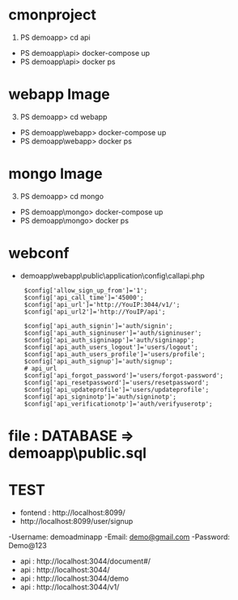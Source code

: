 # cmonproject

1. PS demoapp> cd api    
 - PS demoapp\api> docker-compose up
 - PS demoapp\api> docker ps


# webapp Image
3. PS demoapp> cd webapp    
 - PS demoapp\webapp> docker-compose up
 - PS demoapp\webapp> docker ps


# mongo Image
3. PS demoapp> cd mongo    
 - PS demoapp\mongo> docker-compose up
 - PS demoapp\mongo> docker ps
 

# webconf
 - demoapp\webapp\public\application\config\callapi.php
 
        $config['allow_sign_up_from']='1';
        $config['api_call_time']='45000';  
        $config['api_url']='http://YouIP:3044/v1/';
        $config['api_url2']='http://YouIP/api';

        $config['api_auth_signin']='auth/signin';
        $config['api_auth_signinuser']='auth/signinuser';
        $config['api_auth_signinapp']='auth/signinapp';
        $config['api_auth_users_logout']='users/logout';
        $config['api_auth_users_profile']='users/profile';
        $config['api_auth_signup']='auth/signup';
        # api_url
        $config['api_forgot_password']='users/forgot-password';
        $config['api_resetpassword']='users/resetpassword';
        $config['api_updateprofile']='users/updateprofile';
        $config['api_signinotp']='auth/signinotp';
        $config['api_verificationotp']='auth/verifyuserotp';


# file   : DATABASE  => demoapp\public.sql

# TEST 

- fontend : http://localhost:8099/
 - http://localhost:8099/user/signup

 -Username: demoadminapp
 -Email: demo@gmail.com
 -Password: Demo@123

- api : http://localhost:3044/document#/
- api : http://localhost:3044/
- api : http://localhost:3044/demo
- api : http://localhost:3044/v1/

